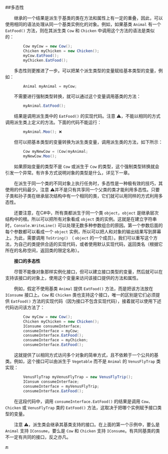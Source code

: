 ##多态性

&emsp;&emsp;继承的一个结果是派生于基类的类在方法和属性上有一定的重叠，因此，可以使用相同的语法处理从同一个基类实例化的对象。例如，如果基类 `Animal` 有一个 `EatFood()` 方法，则在其派生类 `Cow` 和 `Chicken` 中调用这个方法的语法是类似的：

```csharp
        Cow myCow = new Cow();
        Chicken myChicken = new Chicken();
        myCow.EatFood();
        myChicken.EatFood();
```

&emsp;&emsp;多态性则更推进了一步。可以把某个派生类型的变量赋给基本类型的变量，例如：

```csharp
        Animal myAnimal = myCow;
```

&emsp;&emsp;不需要进行强制类型转换，就可以通过这个变量调用基类的方法：

```csharp
        myAnimal.EatFood();
```    

&emsp;&emsp;结果是调用派生类中的 `EatFood()` 的实现代码。注意 ⚠️，不能以相同的方式调用派生类上定义的方法。下面的代码不能运行：

```csharp
        myAnimal.Moo(); ❌
```

&emsp;&emsp;但可以把基本类型的变量转换为派生类变量，调用派生类的方法，如下所示：

```csharp
        Cow myNewCow = (Cow)myAnimal;
        myNewCow.Moo();
```

&emsp;&emsp;如果原始变量的类型不是 `Cow` 或派生于 `Cow` 的类型，这个强制类型转换就会引发一个异常。有许多方式说明对象的类型是什么，详见下一章。

&emsp;&emsp;在派生于同一个类的不同对象上执行任务时，多态性是一种极有效的技巧，其使用的代码最少。注意 ⚠️并不是只有共享同一个父类的类才能利用多态性。只要子类和孙子类在继承层次结构中有一个相同的类，它们就可以用同样的方式利用多态性。

&emsp;&emsp;还要注意，在C#中，所有类都派生于同一个类 `object`，`object` 是继承层次结构中的根。所以可以把所有对象看成 `object` 类的实例。这就是在建立字符串时，`Console.WriteLine()` 可以处理无数多种参数组合的原因。第一个参数后面的每个参数都可以看成一个 `object` 实例，所以可以把人和对象的输出结果写到屏幕上。为此，需要调用 `ToString()` （ `object` 的一个成员）。我们可以重写这个方法，为自己的类提供合适的实现代码，或者使用默认实现代码，返回类名（根据它所在的名称空间，返回类的限定名称）。


&emsp;&emsp;**接口的多态性**

&emsp;&emsp;尽管不能像对象那样实例化接口，但可以建立接口类型的变量，然后就可以在支持该接口的对象上，使用这个变量来访问该接口提供的方法和属性。

&emsp;&emsp;例如，假定不使用基类 `Animal` 提供 `EatFood()` 方法，而是把该方法放在 `IConsume` 接口上。`Cow` 和 `Chicken` 类也支持这个接口，唯一的区别是它们必须提供 `EatFood()` 方法的实现代码（因为接口不包含实现代码），接着就可以使用下述代码访问该方法了：

```csharp
        Cow myCow = new Cow();
        Chicken myChicken = new Chicken();
        IConsume consumeInterface;
        consumeInterface = myCow;
        consumeInterface.EatFood();
        consumeInterface = myChicken;
        consumeInterface.EatFood();   
```

&emsp;&emsp;这就提供了以相同方式访问多个对象的简单方式，且不依赖于一个公共的基类。例如，这个接口可以由派生于 `Vegetable` 而不是 `Animal` 的 `VenusFlyTrap` 类实现：

```csharp
        VenusFlyTrap myVenusFlyTrap = new VenusFlyTrip();
        IConsum consumeInterface;
        consumeInterface = myVenusFlyTrip;
        consumeInterface.EatFood();
```

&emsp;&emsp;在这段代码中，调用 `consumeInterface.EatFood()` 的结果是调用 `Cow`、`Chicken` 或 `VenusFlyTrap` 类的 `EatFood()` 方法，这取决于把哪个实例赋予接口类型的变量。

&emsp;&emsp;注意 ⚠️，派生类会继承其基类支持的接口。在上面的第一个示例中，要么是 `Animal` 支持 `IConsume`，要么是 `Cow` 和 `Chicken` 支持 `IConsume`。有共同基类的类不一定有共同的接口，反之亦凡。







🔚